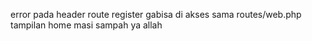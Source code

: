 error pada header route register gabisa di akses sama routes/web.php
tampilan home masi sampah ya allah